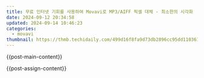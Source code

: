 ```yaml
---
title: 무료 인터넷 기회를 사용하여 Movavi로 MP3/AIFF 픽셀 대체 - 최소한의 시각화
date: 2024-09-12 20:34:58
updated: 2024-09-14 10:46:23
categories:
  - movavi
thumbnail: https://thmb.techidaily.com/499d16f8fa9d73db2896cc95dd1103614d6afb1a8c7743ea30004b41e37daeda.jpg
---
```


{{post-main-content}}

<ins class="adsbygoogle"
     style="display:block"
     data-ad-format="autorelaxed"
     data-ad-client="ca-pub-7571918770474297"
     data-ad-slot="1223367746"></ins>

{{post-assign-content}}

<ins class="adsbygoogle"
     style="display:block"
     data-ad-client="ca-pub-7571918770474297"
     data-ad-slot="8358498916"
     data-ad-format="auto"
     data-full-width-responsive="true"></ins>
